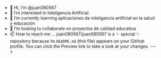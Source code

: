 - 👋 Hi, I’m @juan080567
- 👀 I’m interested in Inteligencia Artificial
- 🌱 I’m currently learning aplicaciones de inteligencia artificial en la salud y educación
- 💞️ I’m looking to collaborate on proyectos de calidad educativa
- 📫 How to reach me ...
juan080567/juan080567 is a ✨ special ✨ repository because its `README.md` (this file) appears on your GitHub profile.
You can click the Preview link to take a look at your changes.
--->
